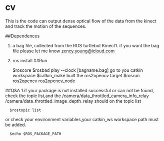 # cv
  This is the code can output dense optical flow of the data from the kinect and track the motion of the sequences.

##Dependences
  1. a bag file, collected from the ROS turtlebot Kinect1. if you want the bag file please let me know zency.young@icloud.com
  2. ros install 
##Run 

      $roscore
      $rosbad play --clock [bagname.bag]
      go to you catkin workspace 
      $catkin_make
      built the ros2opencv target
      $rosrun ros2opencv ros2opencv_node
    
##Q&A
  1.if your package is not installed successful or can not be found,
    check the topic list,and the 
      /camera/data_throttled_camera_info_relay
      /camera/data_throttled_image_depth_relay
    should on the topic list

      $rostopic list 
  or check your environment variables,your catkin_ws workspace path must be added.
  
      $echo $ROS_PACKAGE_PATH
